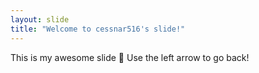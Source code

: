 ```yaml
---
layout: slide
title: "Welcome to cessnar516's slide!"
---
```

This is my awesome slide :tada:
Use the left arrow to go back!
